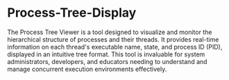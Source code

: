 # Process-Tree-Display

The Process Tree Viewer is a tool designed to visualize and monitor the hierarchical structure of processes and their threads. It provides real-time information on each thread's executable name, state, and process ID (PID), displayed in an intuitive tree format. This tool is invaluable for system administrators, developers, and educators needing to understand and manage concurrent execution environments effectively.
